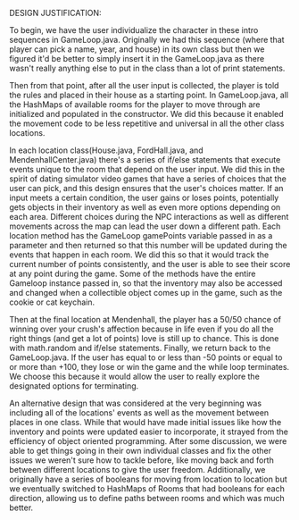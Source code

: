 DESIGN JUSTIFICATION:

To begin, we have the user individualize the character in these intro sequences in GameLoop.java. Originally we had this sequence (where that player can pick a name, year, and house) in its own class but then we figured it'd be better to simply insert it in the GameLoop.java as there wasn't really anything else to put in the class than a lot of print statements. 

Then from that point, after all the user input is collected, the player is told the rules and placed in their house as a starting point. In GameLoop.java, all the HashMaps of available rooms for the player to move through are initialized and populated in the constructor. We did this because it enabled the movement code to be less repetitive and universal in all the other class locations. 

In each location class(House.java, FordHall.java, and MendenhallCenter.java) there's a series of if/else statements that execute events unique to the room that depend on the user input. We did this in the spirit of dating simulator video games that have a series of choices that the user can pick, and this design ensures that the user's choices matter. If an input meets a certain condition, the user gains or loses points, potentially gets objects in their inventory as well as even more options depending on each area. Different choices during the NPC interactions as well as different movements across the map can lead the user down a different path.
Each location method has the GameLoop gamePoints variable passed in as a parameter and then returned so that this number will be updated during the events that happen in each room. We did this so that it would track the current number of points consistently, and the user is able to see their score at any point during the game. Some of the methods have the entire Gameloop instance passed in, so that the inventory may also be accessed and changed when a collectible object comes up in the game, such as the cookie or cat keychain.

Then at the final location at Mendenhall, the player has a 50/50 chance of winning over your crush's affection because in life even if you do all the right things (and get a lot of points) love is still up to chance. This is done with math.random and if/else statements. Finally, we return back to the GameLoop.java. If the user has equal to or less than -50 points or equal to or more than +100, they lose or win the game and the while loop terminates. We choose this because it would allow the user to really explore the designated options for terminating.	

An alternative design that was considered at the very beginning was including all of the locations' events as well as the movement between places in one class. While that would have made initial issues like how the inventory and points were updated easier to incorporate, it strayed from the efficiency of object oriented programming. After some discussion, we were able to get things going in their own individual classes and fix the other issues we weren't sure how to tackle before, like moving back and forth between different locations to give the user freedom. Additionally, we originally have a series of booleans for moving from location to location but we eventually switched to HashMaps of Rooms that had booleans for each direction, allowing us to define paths between rooms and  which was much better.
